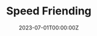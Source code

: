 ---
display_title: "Speed Friending"
title: "Speed Friending"
date: 2023-07-01T00:00:00Z
draft: false
layout: event
poster: "images/event_posters/2023-2024/summer_speed_friending.jpg"
poster_cover: "contain"
poster_position: "center"
short_description: "Are you new to Carleton and don’t know anyone? Maybe you just want to meet other students. You're not the only one!  Luckily for you, we're hosting speed friending. Join us and meet plenty of students both new and old!"
start_time: "12:00 - 1:00 PM EDT"
location: "Discord"
location_link: "https://discord.gg/vXZRcGUgbV"
background: "images/orientation2018-min.jpeg"
publishdate: 2023-06-05
---